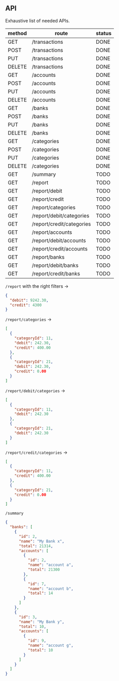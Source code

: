 ## API

Exhaustive list of needed APIs.

| method | route                     | status |
|--------|---------------------------|--------|
| GET    | /transactions             | DONE   |
| POST   | /transactions             | DONE   |
| PUT    | /transactions             | DONE   |
| DELETE | /transactions             | DONE   |
| GET    | /accounts                 | DONE   |
| POST   | /accounts                 | DONE   |
| PUT    | /accounts                 | DONE   |
| DELETE | /accounts                 | DONE   |
| GET    | /banks                    | DONE   |
| POST   | /banks                    | DONE   |
| PUT    | /banks                    | DONE   |
| DELETE | /banks                    | DONE   |
| GET    | /categories               | DONE   |
| POST   | /categories               | DONE   |
| PUT    | /categories               | DONE   |
| DELETE | /categories               | DONE   |
| GET    | /summary                  | TODO   |
| GET    | /report                   | TODO   |
| GET    | /report/debit             | TODO   |
| GET    | /report/credit            | TODO   |
| GET    | /report/categories        | TODO   |
| GET    | /report/debit/categories  | TODO   |
| GET    | /report/credit/categories | TODO   |
| GET    | /report/accounts          | TODO   |
| GET    | /report/debit/accounts    | TODO   |
| GET    | /report/credit/accounts   | TODO   |
| GET    | /report/banks             | TODO   |
| GET    | /report/debit/banks       | TODO   |
| GET    | /report/credit/banks      | TODO   |

``/report`` with the right filters ->
```json
{
  "debit": 9242.30,
  "credit": 4300
}
```

``/report/categories`` ->
```json
[
  {
    "categoryId": 11,
    "debit": 242.30,
    "credit": 400.00
  },
  {
    "categoryId": 21,
    "debit": 242.30,
    "credit": 0.00
  }
]
```

``/report/debit/categories`` ->
```json
[
  {
    "categoryId": 11,
    "debit": 242.30
  },
  {
    "categoryId": 21,
    "debit": 242.30
  }
]
```

``/report/credit/categories`` ->
```json
[
  {
    "categoryId": 11,
    "credit": 400.00
  },
  {
    "categoryId": 21,
    "credit": 0.00
  }
]
```
``/summary``
```json
{
  "banks": [
    {
      "id": 2,
      "name": "My Bank x",
      "total": 21314,
      "accounts": [
        {
          "id": 2,
          "name": "account a",
          "total": 21300
        },
        {
          "id": 7,
          "name": "account b",
          "total": 14
        }
      ]
    },
    {
      "id": 3,
      "name": "My Bank y",
      "total": 10,
      "accounts": [
        {
          "id": 9,
          "name": "account g",
          "total": 10
        }
      ]
    }
  ]
}
```
